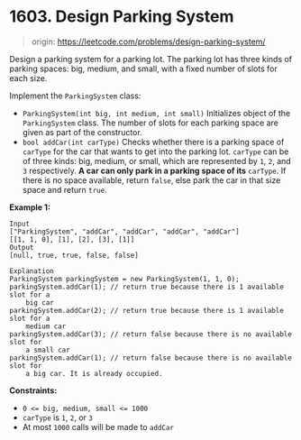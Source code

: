 # 1603. Design Parking System

> origin: <https://leetcode.com/problems/design-parking-system/>

Design a parking system for a parking lot. The parking lot has three kinds of
parking spaces: big, medium, and small, with a fixed number of slots for each
size.

Implement the `ParkingSystem` class:

* `ParkingSystem(int big, int medium, int small)` Initializes object of the
  `ParkingSystem` class. The number of slots for each parking space are given
  as part of the constructor.
* `bool addCar(int carType)` Checks whether there is a parking space of
  `carType` for the car that wants to get into the parking lot. `carType` can
  be of three kinds: big, medium, or small, which are represented by `1`, `2`,
  and `3` respectively. **A car can only park in a parking space of its**
  `carType`. If there is no space available, return `false`, else park the car
  in that size space and return `true`.

**Example 1:**

```text
Input
["ParkingSystem", "addCar", "addCar", "addCar", "addCar"]
[[1, 1, 0], [1], [2], [3], [1]]
Output
[null, true, true, false, false]

Explanation
ParkingSystem parkingSystem = new ParkingSystem(1, 1, 0);
parkingSystem.addCar(1); // return true because there is 1 available slot for a
    big car
parkingSystem.addCar(2); // return true because there is 1 available slot for a
    medium car
parkingSystem.addCar(3); // return false because there is no available slot for
    a small car
parkingSystem.addCar(1); // return false because there is no available slot for
    a big car. It is already occupied.
```

**Constraints:**

* `0 <= big, medium, small <= 1000`
* `carType` is `1`, `2`, or `3`
* At most `1000` calls will be made to `addCar`

